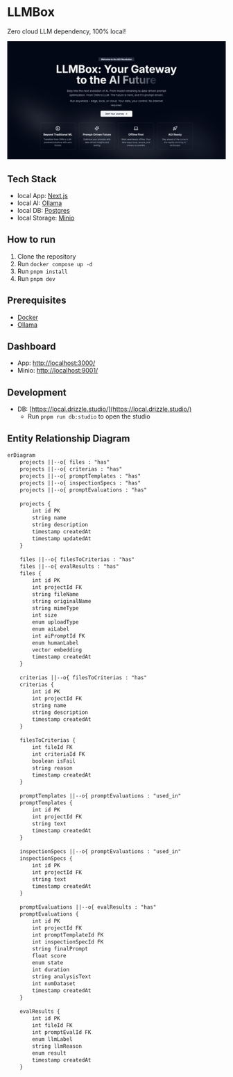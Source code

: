 # LLMBox

Zero cloud LLM dependency, 100% local!

![hero](./public/hero.png)

## Tech Stack

- local App: [Next.js](https://nextjs.org/)
- local AI: [Ollama](https://ollama.com/)
- local DB: [Postgres](https://www.postgresql.org/)
- local Storage: [Minio](https://min.io/)

## How to run

1. Clone the repository
2. Run `docker compose up -d`
3. Run `pnpm install`
4. Run `pnpm dev`

## Prerequisites

- [Docker](https://www.docker.com/)
- [Ollama](https://ollama.com/)

## Dashboard

- App: [http://localhost:3000/](http://localhost:3000/)
- Minio: [http://localhost:9001/](http://localhost:9001/)

## Development

- DB: [https://local.drizzle.studio/](https://local.drizzle.studio/)
  - Run `pnpm run db:studio` to open the studio

## Entity Relationship Diagram

```mermaid
erDiagram
    projects ||--o{ files : "has"
    projects ||--o{ criterias : "has"
    projects ||--o{ promptTemplates : "has"
    projects ||--o{ inspectionSpecs : "has"
    projects ||--o{ promptEvaluations : "has"

    projects {
        int id PK
        string name
        string description
        timestamp createdAt
        timestamp updatedAt
    }

    files ||--o{ filesToCriterias : "has"
    files ||--o{ evalResults : "has"
    files {
        int id PK
        int projectId FK
        string fileName
        string originalName
        string mimeType
        int size
        enum uploadType
        enum aiLabel
        int aiPromptId FK
        enum humanLabel
        vector embedding
        timestamp createdAt
    }

    criterias ||--o{ filesToCriterias : "has"
    criterias {
        int id PK
        int projectId FK
        string name
        string description
        timestamp createdAt
    }

    filesToCriterias {
        int fileId FK
        int criteriaId FK
        boolean isFail
        string reason
        timestamp createdAt
    }

    promptTemplates ||--o{ promptEvaluations : "used_in"
    promptTemplates {
        int id PK
        int projectId FK
        string text
        timestamp createdAt
    }

    inspectionSpecs ||--o{ promptEvaluations : "used_in"
    inspectionSpecs {
        int id PK
        int projectId FK
        string text
        timestamp createdAt
    }

    promptEvaluations ||--o{ evalResults : "has"
    promptEvaluations {
        int id PK
        int projectId FK
        int promptTemplateId FK
        int inspectionSpecId FK
        string finalPrompt
        float score
        enum state
        int duration
        string analysisText
        int numDataset
        timestamp createdAt
    }

    evalResults {
        int id PK
        int fileId FK
        int promptEvalId FK
        enum llmLabel
        string llmReason
        enum result
        timestamp createdAt
    }
```
